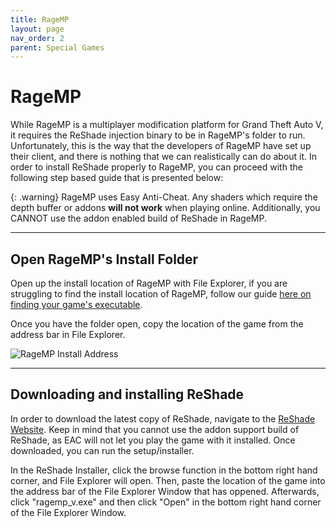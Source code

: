 ```yaml
---
title: RageMP
layout: page
nav_order: 2
parent: Special Games
---
```


# RageMP

While RageMP is a multiplayer modification platform for Grand Theft Auto V, it requires the ReShade injection binary to be in RageMP's folder to run. Unfortunately, this is the way that the developers of RageMP have set up their client, and there is nothing that we can realistically can do about it. In order to install ReShade properly to RageMP, you can proceed with the following step based guide that is presented below:

{: .warning}
RageMP uses Easy Anti-Cheat. Any shaders which require the depth buffer or addons **will not work** when playing online. Additionally, you CANNOT use the addon enabled build of ReShade in RageMP.

---

## Open RageMP's Install Folder

Open up the install location of RageMP with File Explorer, if you are struggling to find the install location of RageMP, follow our guide [here on finding your game's executable](https://guides.martysmods.com/docs/additional-guides/finding-your-game-executable-and-directory/).

Once you have the folder open, copy the location of the game from the address bar in File Explorer.

![RageMP Install Address](../images/ragemp/ragemp_install_address.png)

---

## Downloading and installing ReShade

In order to download the latest copy of ReShade, navigate to the [ReShade Website](https://reshade.me). Keep in mind that you cannot use the addon support build of ReShade, as EAC will not let you play the game with it installed. Once downloaded, you can run the setup/installer.

In the ReShade Installer, click the browse function in the bottom right hand corner, and File Explorer will open. Then, paste the location of the game into the address bar of the File Explorer Window that has oppened. Afterwards, click "ragemp_v.exe" and then click "Open" in the bottom right hand corner of the File Explorer Window.